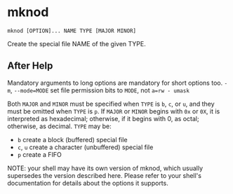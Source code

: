 # mknod

```
mknod [OPTION]... NAME TYPE [MAJOR MINOR]
```

Create the special file NAME of the given TYPE.

## After Help

Mandatory arguments to long options are mandatory for short options too.
`-m`, `--mode=MODE`    set file permission bits to `MODE`, not `a=rw - umask`

Both `MAJOR` and `MINOR` must be specified when `TYPE` is `b`, `c`, or `u`, and they
must be omitted when `TYPE` is `p`.  If `MAJOR` or `MINOR` begins with `0x` or `0X`,
it is interpreted as hexadecimal; otherwise, if it begins with 0, as octal;
otherwise, as decimal.  `TYPE` may be:

* `b`      create a block (buffered) special file
* `c`, `u`   create a character (unbuffered) special file
* `p`      create a FIFO

NOTE: your shell may have its own version of mknod, which usually supersedes
the version described here.  Please refer to your shell's documentation
for details about the options it supports.
